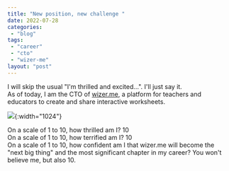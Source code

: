 ```yaml
---
title: "New position, new challenge￼"
date: 2022-07-28
categories: 
 - "blog"
tags: 
 - "career"
 - "cto"
 - "wizer-me"
layout: "post"
---
```


I will skip the usual "I'm thrilled and excited…". I'll just say it.  
As of today, I am the CTO of [wizer.me](http://wizer.md/), a platform for teachers and educators to create and share interactive worksheets.

![](https://heborisgorelik.files.wordpress.com/2022/07/image.png){:width="1024"}

On a scale of 1 to 10, how thrilled am I? 10  
On a scale of 1 to 10, how terrified am I? 10  
On a scale of 1 to 10, how confident am I that wizer.me will become the "next big thing" and the most significant chapter in my career? You won't believe me, but also 10.
